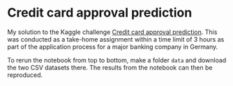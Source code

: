 # Credit card approval prediction

My solution to the Kaggle challenge [Credit card approval prediction](https://www.kaggle.com/datasets/rikdifos/credit-card-approval-prediction). This was conducted as a take-home assignment within a time limit of 3 hours as part of the application process for a major banking company in Germany.

To rerun the notebook from top to bottom, make a folder ``data`` and download the two CSV datasets there. The results from the notebook can then be reproduced.
